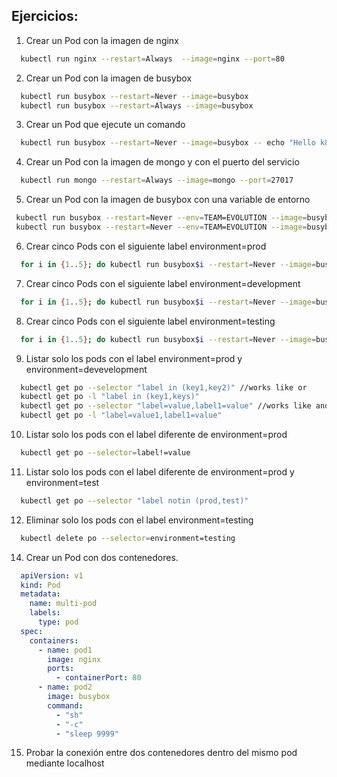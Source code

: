 ## Ejercicios:

1. Crear un Pod con la imagen de nginx
  ```bash
    kubectl run nginx --restart=Always  --image=nginx --port=80
  ```
2. Crear un Pod con la imagen de busybox
  ```bash
    kubectl run busybox --restart=Never --image=busybox
    kubectl run busybox --restart=Always --image=busybox
  ```
3. Crear un Pod que ejecute un comando
  ```bash
    kubectl run busybox --restart=Never --image=busybox -- echo "Hello k8s"
  ```  
4. Crear un Pod con la imagen de mongo y con el puerto del servicio
  ```bash
    kubectl run mongo --restart=Always --image=mongo --port=27017
  ```
5. Crear un Pod con la imagen de busybox con una variable de entorno
 ```bash
  kubectl run busybox --restart=Never --env=TEAM=EVOLUTION --image=busybox -- env
  kubectl run busybox --restart=Never --env=TEAM=EVOLUTION --image=busybox --command -- env
 ``` 
6. Crear cinco Pods con el siguiente label environment=prod
  ```bash
    for i in {1..5}; do kubectl run busybox$i --restart=Never --image=busybox --labels=ambiente=prod -- sh -c 'sleep 9999'; done;
  ```
7. Crear cinco Pods con el siguiente label environment=development
  ```bash
    for i in {1..5}; do kubectl run busybox$i --restart=Never --image=busybox --labels=ambiente=development -- sh -c 'sleep 9999'; done;
  ```
8. Crear cinco Pods con el siguiente label environment=testing
  ```bash
    for i in {1..5}; do kubectl run busybox$i --restart=Never --image=busybox --labels=ambiente=testing -- sh -c 'sleep 9999'; done;
  ```
9. Listar solo los pods con el label environment=prod y environment=devevelopment
  ```bash
    kubectl get po --selector "label in (key1,key2)" //works like or
    kubectl get po -l "label in (key1,keys)"
    kubectl get po --selector "label=value,label1=value" //works like and
    kubectl get po -l "label=value1,label1=value"
  ```
10. Listar solo los pods con el label diferente de environment=prod
  ```bash
    kubectl get po --selector=label!=value
  ```
11. Listar solo los pods con el label diferente de environment=prod y environment=test
  ```bash
    kubectl get po --selector "label notin (prod,test)"
  ```
12. Eliminar solo los pods con el label environment=testing
  ```bash
    kubectl delete po --selector=environment=testing
  ```
14. Crear un Pod con dos contenedores.
  ```yaml
    apiVersion: v1
    kind: Pod
    metadata:
      name: multi-pod
      labels:
        type: pod
    spec:
      containers:
        - name: pod1
          image: nginx
          ports:
            - containerPort: 80
        - name: pod2
          image: busybox
          command:
            - "sh"
            - "-c"
            - "sleep 9999"
  ```
15. Probar la conexión entre dos contenedores dentro del mismo pod mediante localhost